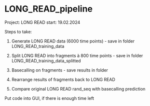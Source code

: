 # LONG_READ_pipeline
Project: LONG READ start: 19.02.2024

Steps to take:

1. Generate LONG READ data (6000 time points) - save in folder LONG_READ_training_data


2. Split LONG READ into fragments à 800 time points - save in folder LONG_READ_training_data_splitted


3. Basecalling on fragments - save results in folder


4. Rearrange results of fragments back to LONG READ


5. Compare original LONG READ rand_seq with basecalling prediction


Put code into GUI, if there is enough time left

